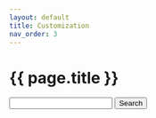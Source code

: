 ```yaml
---
layout: default
title: Customization
nav_order: 3
---
```


<h1>{{ page.title }}</h1>
<div class="search">
  <form action="search" method="get">
    <input type="text" id="search-box" name="query">
    <input type="submit" value="Search">
  </form>
  <ul id="search-results" class="search-results"></ul>
</div>
<script src="/assets/js/search-content.js"></script>
<script src="/assets/js/lunr.js"></script>
<script src="/assets/js/search.js"></script>
